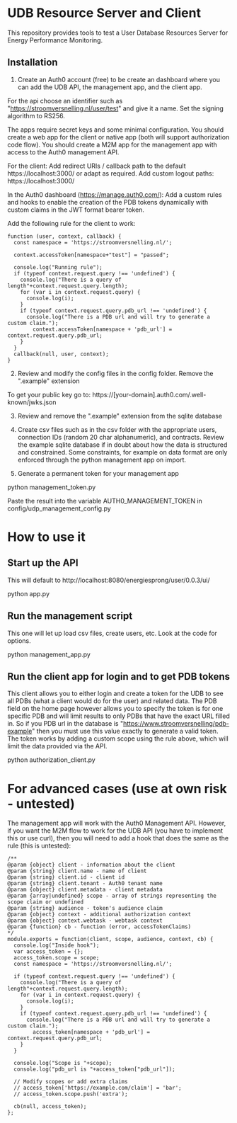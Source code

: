 # UDB Resource Server and Client
This repository provides tools to test a User Database Resources Server for Energy Performance Monitoring.

## Installation
1. Create an Auth0 account (free) to be create an dashboard where you can add the UDB API, the management app, and the client app. 

For the api choose an identifier such as "https://stroomversnelling.nl/user/test" and give it a name. Set the signing algorithm to RS256.

The apps require secret keys and some minimal configuration. You should create a web app for the client or native app (both will support authorization code flow). You should create a M2M app for the management app with access to the Auth0 management API. 

For the client:
Add redirect URIs / callback path to the default https://localhost:3000/ or adapt as required.
Add custom logout paths: https://localhost:3000/

In the Auth0 dashboard (https://manage.auth0.com/): Add a custom rules and hooks to enable the creation of the PDB tokens dynamically with custom claims in the JWT format bearer token.

Add the following rule for the client to work:
~~~~
function (user, context, callback) {
  const namespace = 'https://stroomversnelling.nl/';
  
  context.accessToken[namespace+"test"] = "passed";
  
  console.log("Running rule");
  if (typeof context.request.query !== 'undefined') {
    console.log("There is a query of length"+context.request.query.length);
    for (var i in context.request.query) {
      console.log(i);
    }
    if (typeof context.request.query.pdb_url !== 'undefined') {
      console.log("There is a PDB url and will try to generate a custom claim.");      
	    context.accessToken[namespace + 'pdb_url'] = context.request.query.pdb_url;
    }
  }
  callback(null, user, context);
}
~~~~
2. Review and modify the config files in the config folder. Remove the ".example" extension

To get your public key go to:
https://[your-domain].auth0.com/.well-known/jwks.json

3. Review and remove the ".example" extension from the sqlite database

4. Create csv files such as in the csv folder with the appropriate users, connection IDs (random 20 char alphanumeric), and contracts. Review the example sqlite database if in doubt about how the data is structured and constrained. Some constraints, for example on data format are only enforced through the python management app on import.

5. Generate a permanent token for your management app

python management_token.py

Paste the result into the variable AUTH0_MANAGEMENT_TOKEN in config/udp_management_config.py

# How to use it
## Start up the API 
This will default to http://localhost:8080/energiesprong/user/0.0.3/ui/

python app.py

## Run the management script
This one will let up load csv files, create users, etc. Look at the code for options.

python management_app.py

## Run the client app for login and to get PDB tokens
This client allows you to either login and create a token for the UDB to see all PDBs (what a client would do for the user) and related data. The PDB field on the home page however allows you to specify the token is for one specific PDB and will limit results to only PDBs that have the exact URL filled in. So if you PDB url in the database is "https://www.stroomversnelling/pdb-example" then you must use this value exactly to generate a valid token. The token works by adding a custom scope using the rule above, which will limit the data provided via the API.

python authorization_client.py

# For advanced cases (use at own risk - untested)
The management app will work with the Auth0 Management API. However, if you want the M2M flow to work for the UDB API (you have to implement this or use curl), then you will need to add a hook that does the same as the rule (this is untested):
~~~~
/**
@param {object} client - information about the client
@param {string} client.name - name of client
@param {string} client.id - client id
@param {string} client.tenant - Auth0 tenant name
@param {object} client.metadata - client metadata
@param {array|undefined} scope - array of strings representing the scope claim or undefined
@param {string} audience - token's audience claim
@param {object} context - additional authorization context
@param {object} context.webtask - webtask context
@param {function} cb - function (error, accessTokenClaims)
*/
module.exports = function(client, scope, audience, context, cb) {
  console.log("Inside hook");
  var access_token = {};
  access_token.scope = scope;
  const namespace = 'https://stroomversnelling.nl/';
    
  if (typeof context.request.query !== 'undefined') {
    console.log("There is a query of length"+context.request.query.length);
    for (var i in context.request.query) {
      console.log(i);
    }
    if (typeof context.request.query.pdb_url !== 'undefined') {
      console.log("There is a PDB url and will try to generate a custom claim.");      
	    access_token[namespace + 'pdb_url'] = context.request.query.pdb_url;
    }
  }

  console.log("Scope is "+scope);
  console.log("pdb_url is "+access_token["pdb_url"]);

  // Modify scopes or add extra claims
  // access_token['https://example.com/claim'] = 'bar';
  // access_token.scope.push('extra');

  cb(null, access_token);
};
~~~~
